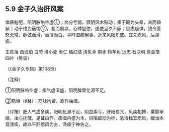 ## 5.9 金子久治肝风案

体质魁肥，阳明脉络空虚①；血分亏弱，厥阴风木鼓动；乘于巅为头晕，甚而昏厥；动于络为筋惕②，甚而瘈疭。心悸胆怯，遂使旦夕不寐；思虑疑惧，致令善怒无常。脉弦而滑，舌薄而白。平时湿痰用事，近来风阳炽盛。宜先熄风，后涤痰。

生铁落 西琥珀 白芍 淮小麦 枣仁 橘红络 清炙草 南枣 羚羊角 远志 石决明 真金箔四片（另调）

（《金子久专辑》第108页）

〔注释〕

①阳明脉络空虚：指气虚湿盛，阳明脾胃化源不足。

②筋惕（tì替）：筋脉拘紧，欲作抽搐。

〔评按〕肥人气虚多痰，阳明化源不足，阴血素亏，肝阳易亢，风痰相搏，乘巅窜络，凌心扰魄，是证由作。痰湿内盛为本，风阻鼓动为标，急治标宜熄风，缓治本宜涤痰，故以平肝熄风为主，涤痰宁神佐之。
